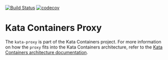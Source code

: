 [![Build Status](https://travis-ci.org/kata-containers/proxy.svg?branch=master)](https://travis-ci.org/kata-containers/proxy)
[![codecov](https://codecov.io/gh/kata-containers/proxy/branch/master/graph/badge.svg)](https://codecov.io/gh/kata-containers/proxy)

# Kata Containers Proxy

The `kata-proxy` is part of the Kata Containers project. For more information on how
the `proxy` fits into the Kata Containers architecture, refer to the
[Kata Containers architecture documentation](https://github.com/kata-containers/documentation/blob/master/architecture.md#proxy).
